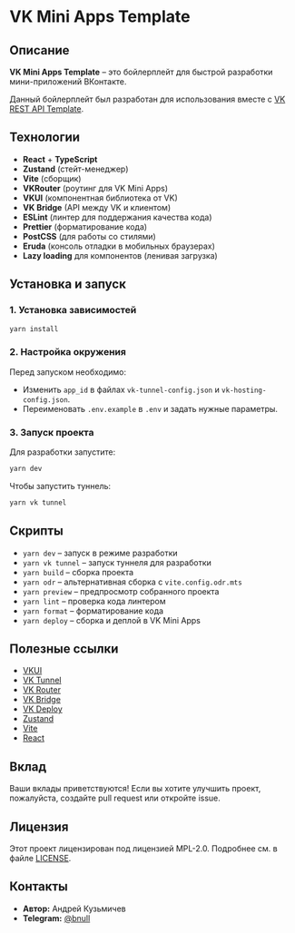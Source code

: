# VK Mini Apps Template

## Описание

**VK Mini Apps Template** – это бойлерплейт для быстрой разработки мини-приложений ВКонтакте.

Данный бойлерплейт был разработан для использования вместе с [VK REST API Template](https://github.com/empty-devs/vk-rest-api-template).

## Технологии

- **React** + **TypeScript**
- **Zustand** (стейт-менеджер)
- **Vite** (сборщик)
- **VKRouter** (роутинг для VK Mini Apps)
- **VKUI** (компонентная библиотека от VK)
- **VK Bridge** (API между VK и клиентом)
- **ESLint** (линтер для поддержания качества кода)
- **Prettier** (форматирование кода)
- **PostCSS** (для работы со стилями)
- **Eruda** (консоль отладки в мобильных браузерах)
- **Lazy loading** для компонентов (ленивая загрузка)

## Установка и запуск

### 1. Установка зависимостей

```sh
yarn install
```

### 2. Настройка окружения

Перед запуском необходимо:

- Изменить `app_id` в файлах `vk-tunnel-config.json` и `vk-hosting-config.json`.
- Переименовать `.env.example` в `.env` и задать нужные параметры.

### 3. Запуск проекта

Для разработки запустите:

```sh
yarn dev
```

Чтобы запустить туннель:

```sh
yarn vk tunnel
```

## Скрипты

- `yarn dev` – запуск в режиме разработки
- `yarn vk tunnel` – запуск туннеля для разработки
- `yarn build` – сборка проекта
- `yarn odr` – альтернативная сборка с `vite.config.odr.mts`
- `yarn preview` – предпросмотр собранного проекта
- `yarn lint` – проверка кода линтером
- `yarn format` – форматирование кода
- `yarn deploy` – сборка и деплой в VK Mini Apps

## Полезные ссылки

- [VKUI](https://dev.vk.com/ru/libraries/vkui)
- [VK Tunnel](https://dev.vk.com/ru/libraries/tunnel)
- [VK Router](https://dev.vk.com/ru/libraries/router)
- [VK Bridge](https://dev.vk.com/ru/bridge/overview)
- [VK Deploy](https://dev.vk.com/ru/mini-apps/development/hosting/overview)
- [Zustand](https://zustand.docs.pmnd.rs/getting-started/introduction)
- [Vite](https://vite.dev/guide/)
- [React](https://react.dev/learn)

## Вклад

Ваши вклады приветствуются! Если вы хотите улучшить проект, пожалуйста, создайте pull request или откройте issue.

## Лицензия

Этот проект лицензирован под лицензией MPL-2.0. Подробнее см. в файле [LICENSE](LICENSE).

## Контакты

- **Автор:** Андрей Кузьмичев
- **Telegram:** [@bnull](https://t.me/bnull)

